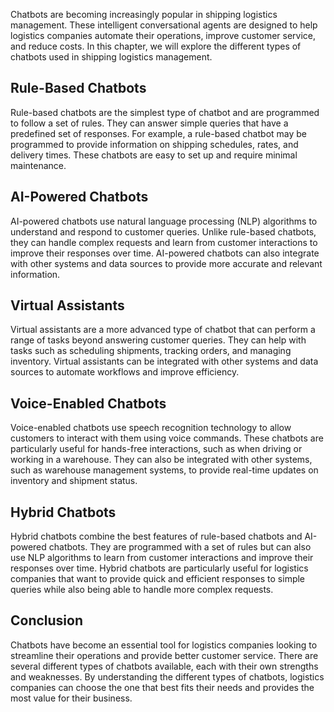 

Chatbots are becoming increasingly popular in shipping logistics management. These intelligent conversational agents are designed to help logistics companies automate their operations, improve customer service, and reduce costs. In this chapter, we will explore the different types of chatbots used in shipping logistics management.

Rule-Based Chatbots
-------------------

Rule-based chatbots are the simplest type of chatbot and are programmed to follow a set of rules. They can answer simple queries that have a predefined set of responses. For example, a rule-based chatbot may be programmed to provide information on shipping schedules, rates, and delivery times. These chatbots are easy to set up and require minimal maintenance.

AI-Powered Chatbots
-------------------

AI-powered chatbots use natural language processing (NLP) algorithms to understand and respond to customer queries. Unlike rule-based chatbots, they can handle complex requests and learn from customer interactions to improve their responses over time. AI-powered chatbots can also integrate with other systems and data sources to provide more accurate and relevant information.

Virtual Assistants
------------------

Virtual assistants are a more advanced type of chatbot that can perform a range of tasks beyond answering customer queries. They can help with tasks such as scheduling shipments, tracking orders, and managing inventory. Virtual assistants can be integrated with other systems and data sources to automate workflows and improve efficiency.

Voice-Enabled Chatbots
----------------------

Voice-enabled chatbots use speech recognition technology to allow customers to interact with them using voice commands. These chatbots are particularly useful for hands-free interactions, such as when driving or working in a warehouse. They can also be integrated with other systems, such as warehouse management systems, to provide real-time updates on inventory and shipment status.

Hybrid Chatbots
---------------

Hybrid chatbots combine the best features of rule-based chatbots and AI-powered chatbots. They are programmed with a set of rules but can also use NLP algorithms to learn from customer interactions and improve their responses over time. Hybrid chatbots are particularly useful for logistics companies that want to provide quick and efficient responses to simple queries while also being able to handle more complex requests.

Conclusion
----------

Chatbots have become an essential tool for logistics companies looking to streamline their operations and provide better customer service. There are several different types of chatbots available, each with their own strengths and weaknesses. By understanding the different types of chatbots, logistics companies can choose the one that best fits their needs and provides the most value for their business.
